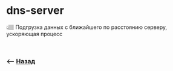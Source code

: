 # dns-server
👆🏽 Подгрузка данных с ближайшего по расстоянию серверу, ускоряющая процесс  

<br>

### ⟵ **<a href="../../readme.md">Назад</a>**